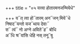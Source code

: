 +++
title = "०५ यत्त्वा होतारमनजन्मियेधे"

+++
य᳓त् त्वा हो᳓तारम् अन᳓जन् मिये᳓धे  
निषाद᳓यन्तो यज᳓थाय देवाः᳓  
स᳓ त्वं᳓ नो अग्ने अविते᳓ह᳓ बोधि  
अ᳓धि श्र᳓वांसि धेहि नस् तनू᳓षु
